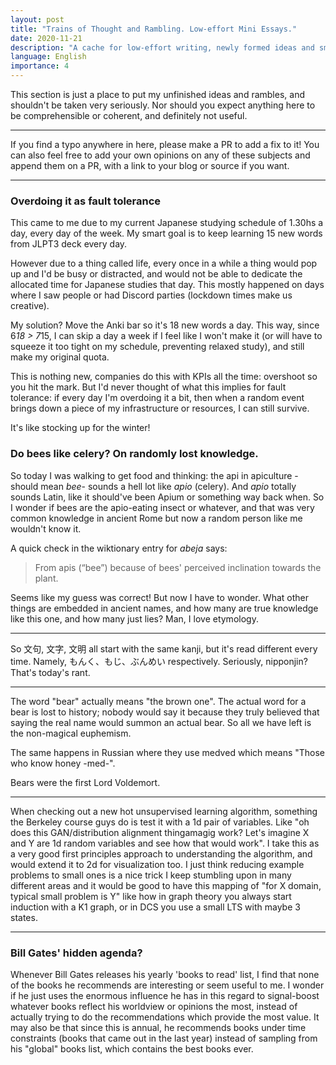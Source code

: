 ```yaml
---
layout: post
title: "Trains of Thought and Rambling. Low-effort Mini Essays."
date: 2020-11-21
description: "A cache for low-effort writing, newly formed ideas and small 1 or 2 paragraph long reflections"
language: English
importance: 4
---
```

This section is just a place to put my unfinished ideas and rambles, and shouldn't be taken very seriously. Nor should you expect anything here to be comprehensible or coherent, and definitely not useful.

---

If you find a typo anywhere in here, please make a PR to add a fix to it! You can also feel free to add your own opinions on any of these subjects and append them on a PR, with a link to your blog or source if you want.

---

### Overdoing it as fault tolerance

This came to me due to my current Japanese studying schedule of 1.30hs a day, every day of the week. My smart goal is to keep learning 15 new words from JLPT3 deck every day. 

However due to a thing called life, every once in a while a thing would pop up and I'd be busy or distracted, and would not be able to dedicate the allocated time for Japanese studies that day. This mostly happened on days where I saw people or had Discord parties (lockdown times make us creative).

My solution? Move the Anki bar so it's 18 new words a day. This way, since 6*18 > 7*15, I can skip a day a week if I feel like I won't make it (or will have to squeeze it too tight on my schedule, preventing relaxed study), and still make my original quota. 

This is nothing new, companies do this with KPIs all the time: overshoot so you hit the mark. But I'd never thought of what this implies for fault tolerance: if every day I'm overdoing it a bit, then when a random event brings down a piece of my infrastructure or resources, I can still survive.

It's like stocking up for the winter!

### Do bees like celery? On randomly lost knowledge.

So today I was walking to get food and thinking: the api in apiculture -should mean *bee*- sounds a hell lot like *apio* (celery). And *apio* totally sounds Latin, like it should've been Apium or something way back when. So I wonder if bees are the apio-eating insect or whatever, and that was very common knowledge in ancient Rome but now a random person like me wouldn't know it.

A quick check in the wiktionary entry for *abeja* says:

> From apis (“bee”) because of bees' perceived inclination towards the plant.

Seems like my guess was correct! But now I have to wonder. What other things are embedded in ancient names, and how many are true knowledge like this one, and how many just lies? Man, I love etymology.

---

So 文句, 文字, 文明 all start with the same kanji, but it's read different every time. Namely, もんく、もじ、ぶんめい respectively. Seriously, nipponjin? That's today's rant.

---

The word "bear" actually means "the brown one". The actual word for a bear is lost to history; nobody would say it because they truly believed that saying the real name would summon an actual bear. So all we have left is the non-magical euphemism.

The same happens in Russian where they use medved which means "Those who know honey -med-".

Bears were the first Lord Voldemort.

---

When checking out a new hot unsupervised learning algorithm, something the Berkeley course guys do is test it with a 1d pair of variables. Like "oh does this GAN/distribution alignment thingamagig work? Let's imagine X and Y are 1d random variables and see how that would work". I take this as a very good first principles approach to understanding the algorithm, and would extend it to 2d for visualization too. I just think reducing example problems to small ones is a nice trick I keep stumbling upon in many different areas and it would be good to have this mapping of "for X domain, typical small problem is Y" like how in graph theory you always start induction with a K1 graph, or in DCS you use a small LTS with maybe 3 states.

---
### Bill Gates' hidden agenda?

Whenever Bill Gates releases his yearly 'books to read' list, I find that none of the books he recommends are interesting or seem useful to me. I wonder if he just uses the enormous influence he has in this regard to signal-boost whatever books reflect his worldview or opinions the most, instead of actually trying to do the recommendations which provide the most value. It may also be that since this is annual, he recommends books under time constraints (books that came out in the last year) instead of sampling from his "global" books list, which contains the best books ever.
